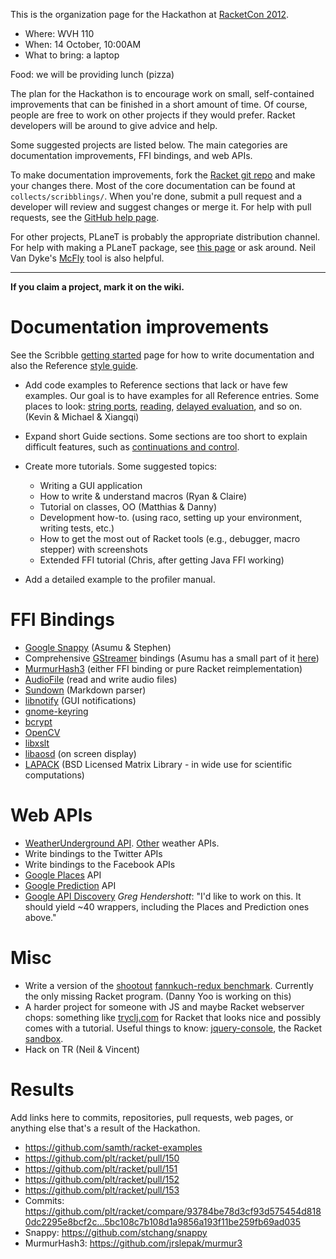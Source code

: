 This is the organization page for the Hackathon at [RacketCon 2012](http://con.racket-lang.org/).

* Where: WVH 110
* When:  14 October, 10:00AM
* What to bring: a laptop

Food: we will be providing lunch (pizza)

The plan for the Hackathon is to encourage work on small, self-contained improvements that can be finished in a short amount of time. Of course, people are free to work on other projects if they would prefer. Racket developers will be around to give advice and help.

Some suggested projects are listed below. The main categories are documentation improvements, FFI bindings, and web APIs.

To make documentation improvements, fork the [Racket git repo](https://github.com/plt/racket) and make your changes there. Most of the core documentation can be found at `collects/scribblings/`. When you're done, submit a pull request and a developer will review and suggest changes or merge it. For help with pull requests, see the [GitHub help page](https://help.github.com/articles/using-pull-requests).

For other projects, PLaneT is probably the appropriate distribution channel. For help with making a PLaneT package, see [this page](http://pre.racket-lang.org/docs/html/planet/Developing_Packages_for_PLaneT.html) or ask around. Neil Van Dyke's [McFly](http://planet.racket-lang.org/package-source/neil/mcfly-tools.plt/1/10/planet-docs/doc/index.html) tool is also helpful.

***

**If you claim a project, mark it on the wiki.**

# Documentation improvements

See the Scribble [getting started](http://docs.racket-lang.org/scribble/getting-started.html) page for how to write documentation and also the Reference [style guide](http://docs.racket-lang.org/scribble/reference-style.html).

* Add code examples to Reference sections that lack or have few examples. Our goal is to have examples for all Reference entries. Some places to look: [string ports](http://pre.racket-lang.org/docs/html/reference/stringport.html), [reading](http://pre.racket-lang.org/docs/html/reference/Reading.html), [delayed evaluation](http://pre.racket-lang.org/docs/html/reference/Delayed_Evaluation.html), and so on. (Kevin & Michael & Xiangqi)

* Expand short Guide sections. Some sections are too short to explain difficult features, such as [continuations and control](http://pre.racket-lang.org/docs/html/guide/control.html).

* Create more tutorials. Some suggested topics:
  - Writing a GUI application
  - How to write & understand macros (Ryan & Claire)
  - Tutorial on classes, OO (Matthias & Danny)
  - Development how-to. (using raco, setting up your environment, writing tests, etc.)
  - How to get the most out of Racket tools (e.g., debugger, macro stepper) with screenshots
  - Extended FFI tutorial (Chris, after getting Java FFI working)

* Add a detailed example to the profiler manual.

# FFI Bindings

* [Google Snappy](http://code.google.com/p/snappy/) (Asumu & Stephen)
* Comprehensive [GStreamer](http://gstreamer.freedesktop.org/documentation/) bindings (Asumu has a small part of it [here](https://github.com/takikawa/racket-gst))
* [MurmurHash3](http://code.google.com/p/smhasher/) (either FFI binding or pure Racket reimplementation)
* [AudioFile](http://audiofile.68k.org/) (read and write audio files)
* [Sundown](https://github.com/vmg/sundown) (Markdown parser)
* [libnotify](http://developer.gnome.org/libnotify/) (GUI notifications)
* [gnome-keyring](http://developer.gnome.org/gnome-keyring/stable/)
* [bcrypt](http://www.openwall.com/crypt/)
* [OpenCV](http://opencv.org/)
* [libxslt](http://xmlsoft.org/XSLT/)
* [libaosd](https://github.com/atheme/libaosd) (on screen display)
* [LAPACK](http://www.netlib.org/lapack/) (BSD Licensed Matrix Library - in wide use for scientific computations)

# Web APIs

* [WeatherUnderground API](http://www.wunderground.com/weather/api/). [Other](http://blog.programmableweb.com/2009/04/15/5-weather-apis-from-weatherbug-to-weather-channel/) weather APIs.
* Write bindings to the Twitter APIs
* Write bindings to the Facebook APIs
* [Google Places](https://developers.google.com/places/documentation/) API
* [Google Prediction](https://developers.google.com/prediction/docs/getting-started) API
* [Google API Discovery](https://developers.google.com/discovery/)  _Greg Hendershott_: "I'd like to work on this. It should yield ~40 wrappers, including the Places and Prediction ones above."

# Misc

* Write a version of the [shootout](http://shootout.alioth.debian.org/) [fannkuch-redux benchmark](http://shootout.alioth.debian.org/u32/performance.php?test=fannkuchredux).  Currently the only missing Racket program. (Danny Yoo is working on this)
* A harder project for someone with JS and maybe Racket webserver chops: something like [tryclj.com](http://tryclj.com/) for Racket that looks nice and possibly comes with a tutorial. Useful things to know: [jquery-console](https://github.com/chrisdone/jquery-console), the Racket [sandbox](http://docs.racket-lang.org/reference/Sandboxed_Evaluation.html).
* Hack on TR (Neil & Vincent)

# Results

Add links here to commits, repositories, pull requests, web pages, or anything else that's a result of the Hackathon.

* https://github.com/samth/racket-examples
* https://github.com/plt/racket/pull/150
* https://github.com/plt/racket/pull/151
* https://github.com/plt/racket/pull/152
* https://github.com/plt/racket/pull/153
* Commits: https://github.com/plt/racket/compare/93784be78d3cf93d575454d8180dc2295e8bcf2c...5bc108c7b108d1a9856a193f11be259fb69ad035
* Snappy: https://github.com/stchang/snappy
* MurmurHash3: https://github.com/jrslepak/murmur3